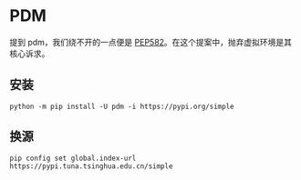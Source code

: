 # PDM
提到 pdm，我们绕不开的一点便是 [PEP582](https://link.zhihu.com/?target=https%3A//peps.python.org/pep-0582/)。在这个提案中，抛弃虚拟环境是其核心诉求。


## 安装
```
python -m pip install -U pdm -i https://pypi.org/simple
```

## 换源
```
pip config set global.index-url https://pypi.tuna.tsinghua.edu.cn/simple
```

